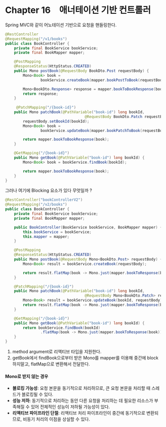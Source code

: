 # Chapter 16 애너테이션 기반 컨트롤러

Spring MVC와 같이 어노테이션 기반으로 요청을 핸들링한다.

```java
@RestController
@RequestMapping("/v1/books")
public class BookController {
    private final BookService bookService;
    private final BookMapper mapper;

    @PostMapping
    @ResponseStatus(HttpStatus.CREATED)
    public Mono postBook(@RequestBody BookDto.Post requestBody) {
        Mono<Book> book =
                bookService.createBook(mapper.bookPostToBook(requestBody));

        Mono<BookDto.Response> response = mapper.bookToBookResponse(book);
        return response;
    }
  
     @PatchMapping("/{book-id}")
    public Mono patchBook(@PathVariable("book-id") long bookId,
                                    @RequestBody BookDto.Patch requestBody) {
        requestBody.setBookId(bookId);
        Mono<Book> book =
                bookService.updateBook(mapper.bookPatchToBook(requestBody));

        return mapper.bookToBookResponse(book);
    }

    @GetMapping("/{book-id}")
    public Mono getBook(@PathVariable("book-id") long bookId) {
        Mono<Book> book = bookService.findBook(bookId);

        return mapper.bookToBookResponse(book);
    }
}
```

그러나 여기에 Blocking 요소가 있다 무엇일까 ?

```java
@RestController("bookControllerV2")
@RequestMapping("/v2/books")
public class BookController {
    private final BookService bookService;
    private final BookMapper mapper;

    public BookController(BookService bookService, BookMapper mapper) {
        this.bookService = bookService;
        this.mapper = mapper;
    }

    @PostMapping
    @ResponseStatus(HttpStatus.CREATED)
    public Mono postBook(@RequestBody Mono<BookDto.Post> requestBody) {
        Mono<Book> result = bookService.createBook(requestBody);

        return result.flatMap(book -> Mono.just(mapper.bookToResponse(book)));
    }

    @PatchMapping("/{book-id}")
    public Mono patchBook(@PathVariable("book-id") long bookId,
                                    @RequestBody Mono<BookDto.Patch> requestBody) {
        Mono<Book> result = bookService.updateBook(bookId, requestBody);
        return result.flatMap(book -> Mono.just(mapper.bookToResponse(book)));
    }

    @GetMapping("/{book-id}")
    public Mono getBook(@PathVariable("book-id") long bookId) {
        return bookService.findBook(bookId)
                .flatMap(book -> Mono.just(mapper.bookToResponse(book)));
    }
}
```

1. method argument로 리액티브 타입을 지원한다.
2. getBook에서 findBook으로부터 받은 Mono를 mapper를 이용해 중간에 block하지말고, flatMap으로 변환해서 전달한다.

#### Mono로 받지 않는 경우

- **블로킹 가능성**: 요청 본문을 동기적으로 처리하므로, 큰 요청 본문을 처리할 때 스레드가 블로킹될 수 있다.
- **성능 저하**: 동기적으로 처리하는 동안 다른 요청을 처리하는 데 필요한 리소스가 부족해질 수 있어 전체적인 성능이 저하될 가능성이 있다.
- **리액티브 파이프라인 단절**: 리액티브 처리 파이프라인이 중간에 동기적으로 변환되므로, 비동기 처리의 이점을 상실할 수 있다.